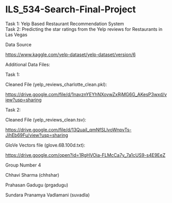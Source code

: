 # ILS_534-Search-Final-Project
Task 1: Yelp Based Restaurant Recommendation System <br>
Task 2: Predicting the star ratings from the Yelp reviews for Restaurants in Las Vegas



Data Source

https://www.kaggle.com/yelp-dataset/yelp-dataset/version/6

Additional Data Files:


Task 1:

Cleaned File (yelp_reviews_charlotte_clean.pkl):

https://drive.google.com/file/d/1navznYEYhNXovwZxRjMG6G_AKesP3wxd/view?usp=sharing


Task 2:

Cleaned File (yelp_reviews_clean.tsv):

https://drive.google.com/file/d/13QuaiI_qmNfSLlvoWnpvTs-JihEb69Fu/view?usp=sharing

GloVe Vectors file (glove.6B.100d.txt):

https://drive.google.com/open?id=1RgHVOia-FLMcCa7y_7a1cUS9-s4E9EeZ




Group Number 4

Chhavi Sharma (chhshar)

Prahasan Gadugu (prgadugu)

Sundara Pranamya Vadlamani (suvadla)

